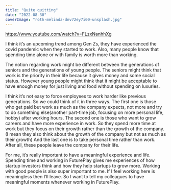 ```yaml
---
title: "Quite quitting"
date: "2022-08-30"
coverImage: "roth-melinda-dnv72ey7i00-unsplash.jpg"
---
```


https://www.youtube.com/watch?v=FLzxNanhhXg

I think it’s an upcoming trend among Gen Zs, they have experienced the covid pandemic when they started to work. Also, many people know that spending time alone or with family is worth more than working.

The notion regarding work might be different between the generations of seniors and the generations of young people. The seniors might think that work is the priority in their life because it gives money and some social status. However young people might think that it might be acceptable to have enough money for just living and food without spending on luxuries.

I think it’s not easy to force employees to work harder like previous generations. So we could think of it in three ways. The first one is those who get paid but work as much as the company expects, not more and try to do something else(another part-time job, focusing on more personal life, hobby) after working hours. The second one is those who want to grow careers and have more experience in work. So they spend more time at work but they focus on their growth rather than the growth of the company. (I mean they also think about the growth of the company but not as much as their growth) And the last one is to take personal time rather than work. After all, these people leave the company for their life.

For me, it’s really important to have a meaningful experience and life. Spending time and working in FuturePlay gives me experiences of how startup investors think and how they help startups to grow more. Working with good people is also super important to me. If I feel working here is meaningless then I’ll leave. So I want to tell my colleagues to have meaningful moments whenever working in FuturePlay.
